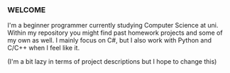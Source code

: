 ### WELCOME

I'm a beginner programmer currently studying Computer Science at uni.
Within my repository you might find past homework projects and some of my own as well.
I mainly focus on C#, but I also work with Python and C/C++ when I feel like it. 

(I'm a bit lazy in terms of project descriptions but I hope to change this)

<!---
nowan02/nowan02 is a ✨ special ✨ repository because its `README.md` (this file) appears on your GitHub profile.
You can click the Preview link to take a look at your changes.
--->
